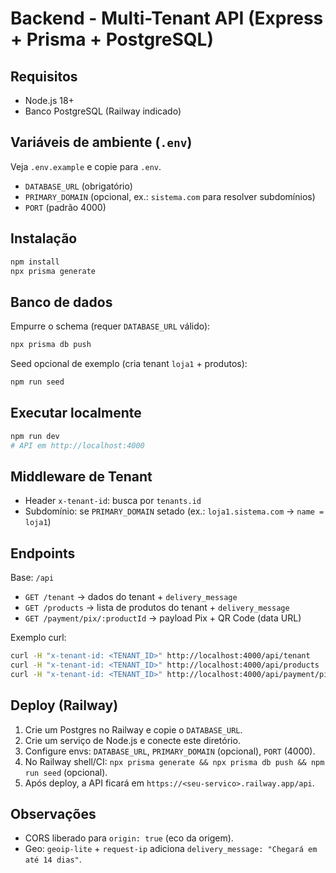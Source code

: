 # Backend - Multi-Tenant API (Express + Prisma + PostgreSQL)

## Requisitos
- Node.js 18+
- Banco PostgreSQL (Railway indicado)

## Variáveis de ambiente (`.env`)
Veja `.env.example` e copie para `.env`.
- `DATABASE_URL` (obrigatório)
- `PRIMARY_DOMAIN` (opcional, ex.: `sistema.com` para resolver subdomínios)
- `PORT` (padrão 4000)

## Instalação
```bash
npm install
npx prisma generate
```

## Banco de dados
Empurre o schema (requer `DATABASE_URL` válido):
```bash
npx prisma db push
```
Seed opcional de exemplo (cria tenant `loja1` + produtos):
```bash
npm run seed
```

## Executar localmente
```bash
npm run dev
# API em http://localhost:4000
```

## Middleware de Tenant
- Header `x-tenant-id`: busca por `tenants.id`
- Subdomínio: se `PRIMARY_DOMAIN` setado (ex.: `loja1.sistema.com` -> `name = loja1`)

## Endpoints
Base: `/api`
- `GET /tenant` → dados do tenant + `delivery_message`
- `GET /products` → lista de produtos do tenant + `delivery_message`
- `GET /payment/pix/:productId` → payload Pix + QR Code (data URL)

Exemplo curl:
```bash
curl -H "x-tenant-id: <TENANT_ID>" http://localhost:4000/api/tenant
curl -H "x-tenant-id: <TENANT_ID>" http://localhost:4000/api/products
curl -H "x-tenant-id: <TENANT_ID>" http://localhost:4000/api/payment/pix/<PRODUCT_ID>
```

## Deploy (Railway)
1. Crie um Postgres no Railway e copie o `DATABASE_URL`.
2. Crie um serviço de Node.js e conecte este diretório.
3. Configure envs: `DATABASE_URL`, `PRIMARY_DOMAIN` (opcional), `PORT` (4000).
4. No Railway shell/CI: `npx prisma generate && npx prisma db push && npm run seed` (opcional).
5. Após deploy, a API ficará em `https://<seu-servico>.railway.app/api`.

## Observações
- CORS liberado para `origin: true` (eco da origem).
- Geo: `geoip-lite` + `request-ip` adiciona `delivery_message: "Chegará em até 14 dias"`.